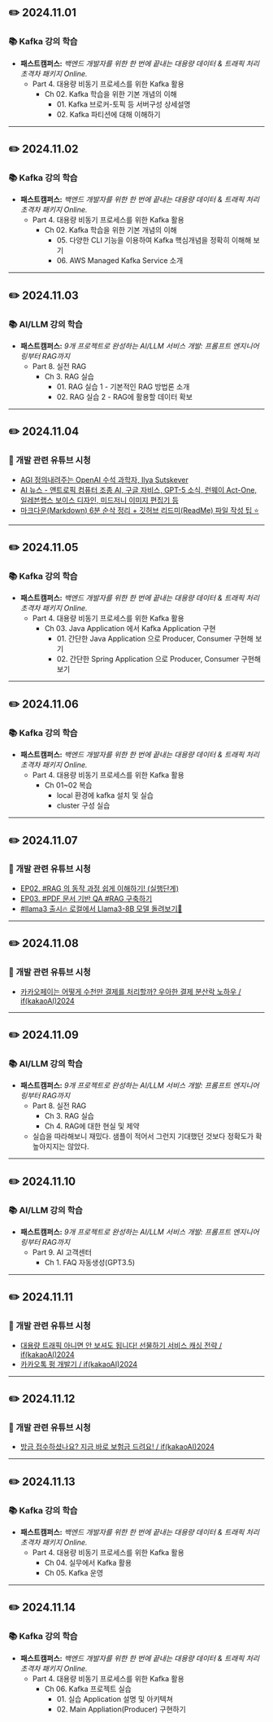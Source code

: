 ## ✏️ 2024.11.01
### 📚 Kafka 강의 학습
- **패스트캠퍼스:** _백엔드 개발자를 위한 한 번에 끝내는 대용량 데이터 & 트래픽 처리 초격차 패키지 Online._
  - Part 4. 대용량 비동기 프로세스를 위한 Kafka 활용
    - Ch 02. Kafka 학습을 위한 기본 개념의 이해
      - 01\. Kafka 브로커-토픽 등 서버구성 상세설명
      - 02\. Kafka 파티션에 대해 이해하기

---

## ✏️ 2024.11.02
### 📚 Kafka 강의 학습
- **패스트캠퍼스:** _백엔드 개발자를 위한 한 번에 끝내는 대용량 데이터 & 트래픽 처리 초격차 패키지 Online._
  - Part 4. 대용량 비동기 프로세스를 위한 Kafka 활용
    - Ch 02. Kafka 학습을 위한 기본 개념의 이해
      - 05\. 다양한 CLI 기능을 이용하여 Kafka 핵심개념을 정확히 이해해 보기
      - 06\. AWS Managed Kafka Service 소개

---

## ✏️ 2024.11.03
### 📚 AI/LLM 강의 학습
- **패스트캠퍼스:** _9개 프로젝트로 완성하는 AI/LLM 서비스 개발: 프롬프트 엔지니어링부터 RAG까지_
  - Part 8. 실전 RAG
    - Ch 3. RAG 실습
      - 01\. RAG 실습 1 - 기본적인 RAG 방법론 소개
      - 02\. RAG 실습 2 - RAG에 활용할 데이터 확보

---

## ✏️ 2024.11.04
### 🎥 개발 관련 유튜브 시청
- [AGI 정의내려주는 OpenAI 수석 과학자, Ilya Sutskever](https://youtu.be/KhxSa1o-AcI?si=K9PrDOGObj5l_nNs)
- [AI 뉴스 - 앤트로픽 컴퓨터 조종 AI, 구글 자비스, GPT-5 소식, 런웨이 Act-One, 일레븐랩스 보이스 디자인, 미드저니 이미지 편집기 등](https://youtu.be/3rJDecdueuk?si=gfht9m_IIFMtPs9j)
- [마크다운(Markdown) 6분 순삭 정리 + 깃허브 리드미(ReadMe) 파일 작성 팁 ⭐️](https://www.youtube.com/watch?v=kMEb_BzyUqk)

---

## ✏️ 2024.11.05
### 📚 Kafka 강의 학습
- **패스트캠퍼스:** _백엔드 개발자를 위한 한 번에 끝내는 대용량 데이터 & 트래픽 처리 초격차 패키지 Online._
  - Part 4. 대용량 비동기 프로세스를 위한 Kafka 활용
    - Ch 03. Java Application 에서 Kafka Application 구현
      - 01\. 간단한 Java Application 으로 Producer, Consumer 구현해 보기
      - 02\. 간단한 Spring Application 으로 Producer, Consumer 구현해 보기

---

## ✏️ 2024.11.06
### 📚 Kafka 강의 학습
- **패스트캠퍼스:** _백엔드 개발자를 위한 한 번에 끝내는 대용량 데이터 & 트래픽 처리 초격차 패키지 Online._
  - Part 4. 대용량 비동기 프로세스를 위한 Kafka 활용
    - Ch 01~02 복습
      - local 환경에 kafka 설치 및 실습
      - cluster 구성 실습

---

## ✏️ 2024.11.07
### 🎥 개발 관련 유튜브 시청
- [EP02. #RAG 의 동작 과정 쉽게 이해하기! (실행단계)](https://youtu.be/Fxc2AzrxOP8?si=0vkAIrJ9QT0H-T7e)
- [EP03. #PDF 문서 기반 QA #RAG 구축하기](https://youtu.be/Ga6kqHVKo9g?si=WRhWRBiyNFAyBAdu)
- [#llama3 출시🔥 로컬에서 Llama3-8B 모델 돌려보기👀](https://youtu.be/12CuUQIPdM4?si=XcK-C5AniJ2GZ8Zw)

---

## ✏️ 2024.11.08
### 🎥 개발 관련 유튜브 시청
- [카카오페이는 어떻게 수천만 결제를 처리할까? 우아한 결제 분산락 노하우 / if(kakaoAI)2024](https://youtu.be/4wGTavSyLxE?si=UuLRAX9k-7jLNztR)

---

## ✏️ 2024.11.09
### 📚 AI/LLM 강의 학습
- **패스트캠퍼스:** _9개 프로젝트로 완성하는 AI/LLM 서비스 개발: 프롬프트 엔지니어링부터 RAG까지_
  - Part 8. 실전 RAG
    - Ch 3. RAG 실습
    - Ch 4. RAG에 대한 현실 및 제약
  - 실습을 따라해보니 재밌다. 샘플이 적어서 그런지 기대했던 것보다 정확도가 확 높아지지는 않았다.

---

## ✏️ 2024.11.10
### 📚 AI/LLM 강의 학습
- **패스트캠퍼스:** _9개 프로젝트로 완성하는 AI/LLM 서비스 개발: 프롬프트 엔지니어링부터 RAG까지_
  - Part 9. AI 고객센터
    - Ch 1. FAQ 자동생성(GPT3.5)

---

## ✏️ 2024.11.11
### 🎥 개발 관련 유튜브 시청
- [대용량 트래픽 아니면 안 보셔도 됩니다! 선물하기 서비스 캐싱 전략 / if(kakaoAI)2024](https://youtu.be/BUV4A2F9i7w?si=64nnIWu_GIclDYqa)
- [카카오톡 펑 개발기 / if(kakaoAI)2024](https://youtu.be/8u13hn5NLQo?si=pFFNv6GfhrSg7KNL)

---

## ✏️ 2024.11.12
### 🎥 개발 관련 유튜브 시청
- [방금 접수하셨나요? 지금 바로 보험금 드려요! / if(kakaoAI)2024](https://youtu.be/ElSiWnYj4z8?si=j8srL3ZNrpIFyAyJ)

---

## ✏️ 2024.11.13
### 📚 Kafka 강의 학습
- **패스트캠퍼스:** _백엔드 개발자를 위한 한 번에 끝내는 대용량 데이터 & 트래픽 처리 초격차 패키지 Online._
  - Part 4. 대용량 비동기 프로세스를 위한 Kafka 활용
    - Ch 04. 실무에서 Kafka 활용
    - Ch 05. Kafka 운영

---

## ✏️ 2024.11.14
### 📚 Kafka 강의 학습
- **패스트캠퍼스:** _백엔드 개발자를 위한 한 번에 끝내는 대용량 데이터 & 트래픽 처리 초격차 패키지 Online._
  - Part 4. 대용량 비동기 프로세스를 위한 Kafka 활용
    - Ch 06. Kafka 프로젝트 실습
      - 01\. 실습 Application 설명 및 아키텍쳐
      - 02\. Main Appliation(Producer) 구현하기
